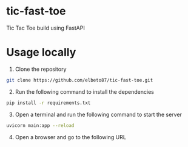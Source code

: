 # tic-fast-toe
Tic Tac Toe build using FastAPI

# Usage locally
1. Clone the repository
```bash
git clone https://github.com/elbeto87/tic-fast-toe.git
```
2. Run the following command to install the dependencies
```bash
pip install -r requirements.txt
```
3. Open a terminal and run the following command to start the server
```bash
uvicorn main:app --reload
```
4. Open a browser and go to the following URL
